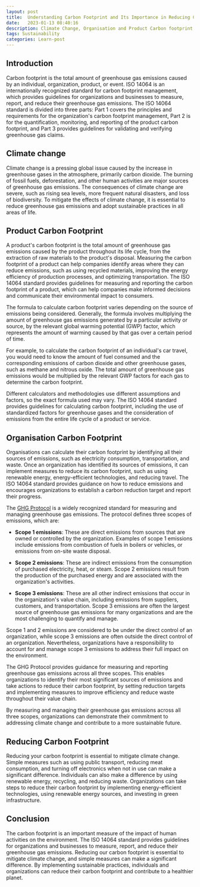 ```yaml
---
layout: post
title:  Understanding Carbon Footprint and Its Importance in Reducing Climate Change
date:   2023-01-13 08:40:16
description: Climate Change, Organisation and Product Carbon footprint and others
tags: Sustainability
categories: Learn-post
---
```


## Introduction
Carbon footprint is the total amount of greenhouse gas emissions caused by an individual, organization, product, or event. ISO 14064 is an internationally recognized standard for carbon footprint management, which provides guidelines for organizations and businesses to measure, report, and reduce their greenhouse gas emissions. The ISO 14064 standard is divided into three parts: Part 1 covers the principles and requirements for the organization's carbon footprint management, Part 2 is for the quantification, monitoring, and reporting of the product carbon footprint, and Part 3 provides guidelines for validating and verifying greenhouse gas claims.

## Climate change
Climate change is a pressing global issue caused by the increase in greenhouse gases in the atmosphere, primarily carbon dioxide. The burning of fossil fuels, deforestation, and other human activities are major sources of greenhouse gas emissions. The consequences of climate change are severe, such as rising sea levels, more frequent natural disasters, and loss of biodiversity. To mitigate the effects of climate change, it is essential to reduce greenhouse gas emissions and adopt sustainable practices in all areas of life.

## Product Carbon Footprint
A product's carbon footprint is the total amount of greenhouse gas emissions caused by the product throughout its life cycle, from the extraction of raw materials to the product's disposal. Measuring the carbon footprint of a product can help companies identify areas where they can reduce emissions, such as using recycled materials, improving the energy efficiency of production processes, and optimizing transportation. The ISO 14064 standard provides guidelines for measuring and reporting the carbon footprint of a product, which can help companies make informed decisions and communicate their environmental impact to consumers.

The formula to calculate carbon footprint varies depending on the source of emissions being considered. Generally, the formula involves multiplying the amount of greenhouse gas emissions generated by a particular activity or source, by the relevant global warming potential (GWP) factor, which represents the amount of warming caused by that gas over a certain period of time.

For example, to calculate the carbon footprint of an individual's car travel, you would need to know the amount of fuel consumed and the corresponding emissions of carbon dioxide and other greenhouse gases, such as methane and nitrous oxide. The total amount of greenhouse gas emissions would be multiplied by the relevant GWP factors for each gas to determine the carbon footprint.

Different calculators and methodologies use different assumptions and factors, so the exact formula used may vary. The ISO 14064 standard provides guidelines for calculating carbon footprint, including the use of standardized factors for greenhouse gases and the consideration of emissions from the entire life cycle of a product or service.

## Organisation Carbon Footprint
Organisations can calculate their carbon footprint by identifying all their sources of emissions, such as electricity consumption, transportation, and waste. Once an organization has identified its sources of emissions, it can implement measures to reduce its carbon footprint, such as using renewable energy, energy-efficient technologies, and reducing travel. The ISO 14064 standard provides guidance on how to reduce emissions and encourages organizations to establish a carbon reduction target and report their progress.

The <a href="https://ghgprotocol.org/">GHG Protocol</a> is a widely recognized standard for measuring and managing greenhouse gas emissions. The protocol defines three scopes of emissions, which are:

- <strong>Scope 1 emissions</strong>: These are direct emissions from sources that are owned or controlled by the organization. Examples of scope 1 emissions include emissions from combustion of fuels in boilers or vehicles, or emissions from on-site waste disposal.

- <strong>Scope 2 emissions</strong>: These are indirect emissions from the consumption of purchased electricity, heat, or steam. Scope 2 emissions result from the production of the purchased energy and are associated with the organization's activities.

- <strong>Scope 3 emissions</strong>: These are all other indirect emissions that occur in the organization's value chain, including emissions from suppliers, customers, and transportation. Scope 3 emissions are often the largest source of greenhouse gas emissions for many organizations and are the most challenging to quantify and manage.

Scope 1 and 2 emissions are considered to be under the direct control of an organization, while scope 3 emissions are often outside the direct control of an organization. Nevertheless, organizations have a responsibility to account for and manage scope 3 emissions to address their full impact on the environment.

The GHG Protocol provides guidance for measuring and reporting greenhouse gas emissions across all three scopes. This enables organizations to identify their most significant sources of emissions and take actions to reduce their carbon footprint, by setting reduction targets and implementing measures to improve efficiency and reduce waste throughout their value chain.

By measuring and managing their greenhouse gas emissions across all three scopes, organizations can demonstrate their commitment to addressing climate change and contribute to a more sustainable future.

## Reducing Carbon Footprint
Reducing your carbon footprint is essential to mitigate climate change. Simple measures such as using public transport, reducing meat consumption, and turning off electronics when not in use can make a significant difference. Individuals can also make a difference by using renewable energy, recycling, and reducing waste. Organizations can take steps to reduce their carbon footprint by implementing energy-efficient technologies, using renewable energy sources, and investing in green infrastructure.

## Conclusion
The carbon footprint is an important measure of the impact of human activities on the environment. The ISO 14064 standard provides guidelines for organizations and businesses to measure, report, and reduce their greenhouse gas emissions. Reducing our carbon footprint is essential to mitigate climate change, and simple measures can make a significant difference. By implementing sustainable practices, individuals and organizations can reduce their carbon footprint and contribute to a healthier planet.
